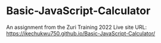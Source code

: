 # Basic-JavaScript-Calculator
An assignment from the Zuri Training 2022
Live site URL: https://ikechukwu750.github.io/Basic-JavaScript-Calculator/
